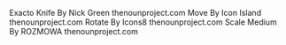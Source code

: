 Exacto Knife By Nick Green thenounproject.com
Move By Icon Island thenounproject.com
Rotate By Icons8 thenounproject.com
Scale Medium By ROZMOWA thenounproject.com
